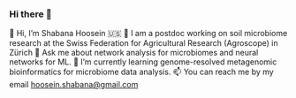 ### Hi there 👋
👋 Hi, I’m Shabana Hoosein 🇺🇸
🦠 I am a postdoc working on soil microbiome research at the Swiss Federation for Agricultural Research (Agroscope) in Zürich
💬 Ask me about network analysis for microbiomes and neural networks for ML.
🌱 I’m currently learning genome-resolved metagenomic bioinformatics for microbiome data analysis.
📫 You can reach me by my email hoosein.shabana@gmail.com

<!--
**shoosein219/shoosein219** is a ✨ _special_ ✨ repository because its `README.md` (this file) appears on your GitHub profile.

Here are some ideas to get you started:

- 🔭 I’m currently working on ...
- 🌱 I’m currently learning ...
- 👯 I’m looking to collaborate on ...
- 🤔 I’m looking for help with ...
- 💬 Ask me about ...
- 📫 How to reach me: ...
- 😄 Pronouns: ...
- ⚡ Fun fact: ...
-->
